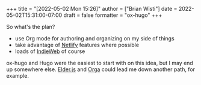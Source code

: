 +++
title = "[2022-05-02 Mon 15:26]"
author = ["Brian Wisti"]
date = 2022-05-02T15:31:00-07:00
draft = false
formatter = "ox-hugo"
+++

So what's the plan?

-   use Org mode for authoring and organizing on my side of things
-   take advantage of [Netlify](https://netlify.com) features where possible
-   loads of [IndieWeb](https://indieweb.org) of course

ox-hugo and Hugo were the easiest to start with on this idea, but I may end up somewhere else. [Elder.js](https://elderguide.com/tech/elderjs/) and [Orga](https://orga.js.org) could lead me down another path, for example.
